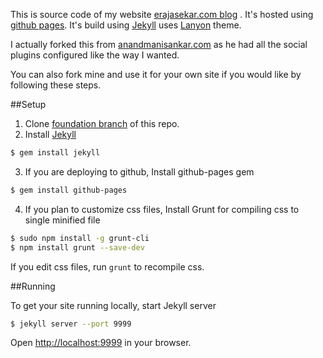 This is source code of my website [erajasekar.com blog](http://erajasekar.com) . It's hosted using [github pages](https://pages.github.com/). It's build using [Jekyll](http://jekyllrb.com/) uses [Lanyon](http://lanyon.getpoole.com/) theme.

I actually forked this from [anandmanisankar.com](http://anandmanisankar.com/) as he had all the social plugins configured like the way I wanted.

You can also fork mine and use it for your own site if you would like by following these steps.

##Setup
1. Clone [foundation branch](https://github.com/erajasekar/blog-jekyll/tree/foundation) of this repo.
2. Install [Jekyll](http://jekyllrb.com/)  
```bash
$ gem install jekyll
```
3. If you are deploying to github, Install github-pages gem  
```bash
$ gem install github-pages
```
4. If you plan to customize css files, Install Grunt for compiling css to single minified file  
```bash
$ sudo npm install -g grunt-cli
$ npm install grunt --save-dev
```
  If you edit css files, run `grunt` to recompile css.

##Running 

To get your site running locally, start Jekyll server
```bash
$ jekyll server --port 9999
```

Open [http://localhost:9999](http://localhost:9999) in your browser.


